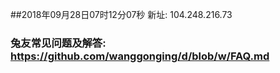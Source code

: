 ##2018年09月28日07时12分07秒 新址: 104.248.216.73
### 兔友常见问题及解答: https://github.com/wanggonging/d/blob/w/FAQ.md
